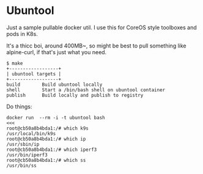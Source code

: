 # Ubuntool

Just a sample pullable docker util. I use this for CoreOS style toolboxes and pods in K8s.

It's a thicc boi, around 400MB~, so might be best to pull something like alpine-curl, if that's just what
you need. 

```
$ make
+------------------+
| ubuntool targets |
+------------------+
build        Build ubuntool locally
shell        Start a /bin/bash shell on ubuntool container
publish      Build locally and publish to registry
```

Do things:

```
docker run  --rm -i -t ubuntool bash                                                                                                                                              <<<
root@cb50a8b4bda1:/# which k9s
/usr/local/bin/k9s
root@cb50a8b4bda1:/# which ip
/usr/sbin/ip
root@cb50a8b4bda1:/# which iperf3
/usr/bin/iperf3
root@cb50a8b4bda1:/# which ss
/usr/bin/ss
```
